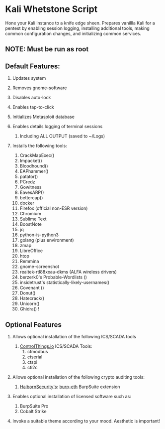 # Kali Whetstone Script

Hone your Kali instance to a knife edge sheen. Prepares vanillla Kali for a pentest by enabling session logging, installing additional tools, making common configuration changes, and initializing common services.

## NOTE: Must be run as root

## Default Features:

1. Updates system
1. Removes gnome-software
1. Disables auto-lock
1. Enables tap-to-click
1. Initializes Metasploit database
1. Enables details logging of terminal sessions
	1. Including ALL OUTPUT (saved to ~/Logs)

1. Installs the following tools:
	1. CrackMapExec()
	1. Impacket()
	1. Bloodhound()
	1. EAPhammer()
	1. patator()
	1. PCredz
	1. Gowitness
	1. EavesARP() 
	1. bettercap() 
	1. docker
	1. Firefox (official non-ESR version)
	1. Chromium
	1. Sublime Text
	1. BoostNote
	1. jq 	
	1. python-is-python3												
	1. golang (plus environment)
	1. zmap
	1. LibreOffice
	1. htop
	1. Remmina
	1. gnome-screenshot
	1. realtek-rtl88xxau-dkms (ALFA wireless drivers)
    1. berzerk0's Probable-Wordlists ()     	 	
	1. insidetrust's statistically-likely-usernames()
    1. Covenant () 
    1. Donut()                          	  	
    1. Hatecrack()                                      	
    1. Unicorn()                                          	
	1. Ghidra() 												!

## Optional Features
1. Allows optional installation of the following ICS/SCADA tools 
    1. [ControlThings.io](https://github.com/ControlThings-io/) ICS/SCADA Tools:
		1. ctmodbus
    	1. ctserial
    	1. ctspi
    	1. cti2c

1. Allows optional installation of the following crypto auditing tools:
	1. [HalbornSecurity's](https://github.com/HalbornSecurity): [burp-eth](https://github.com/HalbornSecurity/burp-eth) BurpSuite extension

1. Enables optional installation of licensed software such as:
	1. BurpSuite Pro
	1. Cobalt Strike

1. Invoke a suitable theme according to your mood. Aesthetic is important! 